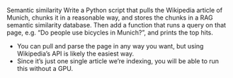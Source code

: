 Semantic similarity
Write a Python script that pulls the Wikipedia article of Munich, chunks it in a reasonable way,
and stores the chunks in a RAG semantic similarity database. Then add a function that runs a
query on that page, e.g. “Do people use bicycles in Munich?”, and prints the top hits.
- You can pull and parse the page in any way you want, but using Wikipedia’s API is
likely the easiest way.
- Since it’s just one single article we’re indexing, you will be able to run this without a
GPU.
